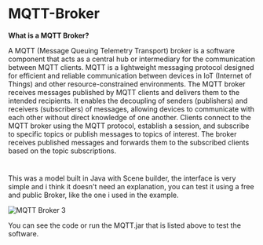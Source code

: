 # MQTT-Broker

__What is a MQTT Broker?__

A MQTT (Message Queuing Telemetry Transport) broker is a software component that acts as a central hub or intermediary for the communication between MQTT clients. MQTT is a lightweight messaging protocol designed for efficient and reliable communication between devices in IoT (Internet of Things) and other resource-constrained environments.
The MQTT broker receives messages published by MQTT clients and delivers them to the intended recipients. It enables the decoupling of senders (publishers) and receivers (subscribers) of messages, allowing devices to communicate with each other without direct knowledge of one another.
Clients connect to the MQTT broker using the MQTT protocol, establish a session, and subscribe to specific topics or publish messages to topics of interest. The broker receives published messages and forwards them to the subscribed clients based on the topic subscriptions.

#
This was a model built in Java with Scene builder, the interface is very simple and i think it doesn't need an explanation, you can test it using a free and public Broker, like the one i used in the example.

![MQTT Broker 3](https://github.com/RicardoFamiliar/MQTT-Broker/assets/117604174/5af6c11e-7d35-4ee2-92b0-f192739a03d6)

You can see the code or run the MQTT.jar that is listed above to test the software.
